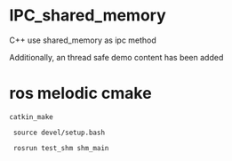 # IPC_shared_memory

C++ use shared_memory as ipc method

Additionally, an thread safe demo content has been added

# ros melodic cmake

`catkin_make`

` source devel/setup.bash`

` rosrun test_shm shm_main`
